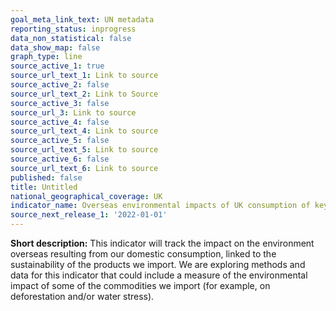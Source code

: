 ```yaml
---
goal_meta_link_text: UN metadata
reporting_status: inprogress
data_non_statistical: false
data_show_map: false
graph_type: line
source_active_1: true
source_url_text_1: Link to source
source_active_2: false
source_url_text_2: Link to Source
source_active_3: false
source_url_3: Link to source
source_active_4: false
source_url_text_4: Link to source
source_active_5: false
source_url_text_5: Link to source
source_active_6: false
source_url_text_6: Link to source
published: false
title: Untitled
national_geographical_coverage: UK
indicator_name: Overseas environmental impacts of UK consumption of key commodities
source_next_release_1: '2022-01-01'
---
```

**Short description:** This indicator will track the impact on the environment overseas resulting from our domestic consumption, linked to the sustainability of the products we import. We are exploring methods and data for this indicator that could include a measure of the environmental impact of some of the commodities we import (for example, on deforestation and/or water stress).
